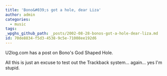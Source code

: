 ```yaml
---
title: 'Bono&#039;s got a hole, dear Liza'
author: admin
categories:
  - music
tags: 
_wpghs_github_path: _posts/2002-08-28-bonos-got-a-hole-dear-liza.md
id: 70de8834-f5d3-4538-9c5e-71008ee192d6
---
```

<p>U2log.com has a post on Bono's God Shaped Hole.</p>
<p>All this is just an excuse to test out the Trackback system... again... yes I'm stupid.</p>
